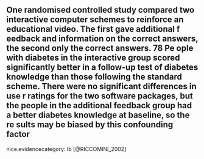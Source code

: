 One randomised controlled study compared two interactive computer schemes to reinforce an educational video. The first gave additional f eedback and information on the correct answers, the second only the correct answers. 78 Pe ople with diabetes in the interactive group scored significantly better in a follow-up test of diabetes knowledge than those following the standard scheme. There were no significant differences in use r ratings for the two software packages, but the people in the additional feedback group had a better diabetes knowledge at baseline, so the re sults may be biased by this confounding factor
---
 nice.evidencecategory: Ib
[@RICCOMINI_2002]
